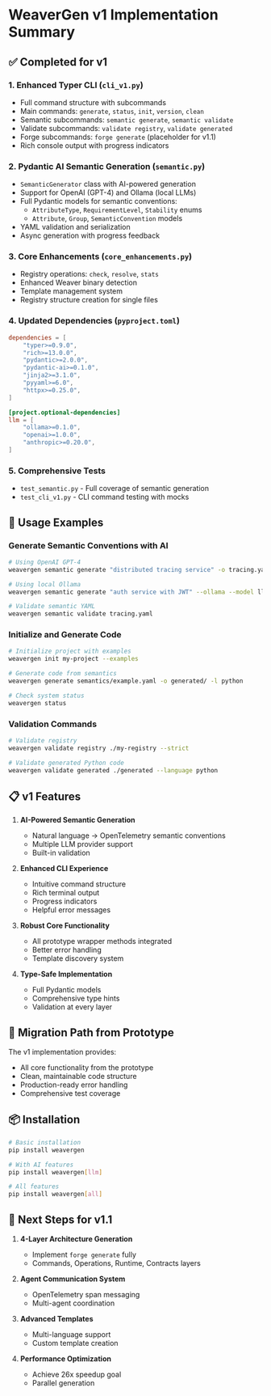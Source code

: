 # WeaverGen v1 Implementation Summary

## ✅ Completed for v1

### 1. Enhanced Typer CLI (`cli_v1.py`)
- Full command structure with subcommands
- Main commands: `generate`, `status`, `init`, `version`, `clean`
- Semantic subcommands: `semantic generate`, `semantic validate`
- Validate subcommands: `validate registry`, `validate generated`
- Forge subcommands: `forge generate` (placeholder for v1.1)
- Rich console output with progress indicators

### 2. Pydantic AI Semantic Generation (`semantic.py`)
- `SemanticGenerator` class with AI-powered generation
- Support for OpenAI (GPT-4) and Ollama (local LLMs)
- Full Pydantic models for semantic conventions:
  - `AttributeType`, `RequirementLevel`, `Stability` enums
  - `Attribute`, `Group`, `SemanticConvention` models
- YAML validation and serialization
- Async generation with progress feedback

### 3. Core Enhancements (`core_enhancements.py`)
- Registry operations: `check`, `resolve`, `stats`
- Enhanced Weaver binary detection
- Template management system
- Registry structure creation for single files

### 4. Updated Dependencies (`pyproject.toml`)
```toml
dependencies = [
    "typer>=0.9.0",
    "rich>=13.0.0",
    "pydantic>=2.0.0",
    "pydantic-ai>=0.1.0",
    "jinja2>=3.1.0", 
    "pyyaml>=6.0",
    "httpx>=0.25.0",
]

[project.optional-dependencies]
llm = [
    "ollama>=0.1.0",
    "openai>=1.0.0",
    "anthropic>=0.20.0",
]
```

### 5. Comprehensive Tests
- `test_semantic.py` - Full coverage of semantic generation
- `test_cli_v1.py` - CLI command testing with mocks

## 🚀 Usage Examples

### Generate Semantic Conventions with AI
```bash
# Using OpenAI GPT-4
weavergen semantic generate "distributed tracing service" -o tracing.yaml

# Using local Ollama
weavergen semantic generate "auth service with JWT" --ollama --model llama3.2

# Validate semantic YAML
weavergen semantic validate tracing.yaml
```

### Initialize and Generate Code
```bash
# Initialize project with examples
weavergen init my-project --examples

# Generate code from semantics
weavergen generate semantics/example.yaml -o generated/ -l python

# Check system status
weavergen status
```

### Validation Commands
```bash
# Validate registry
weavergen validate registry ./my-registry --strict

# Validate generated Python code
weavergen validate generated ./generated --language python
```

## 📋 v1 Features

1. **AI-Powered Semantic Generation**
   - Natural language → OpenTelemetry semantic conventions
   - Multiple LLM provider support
   - Built-in validation

2. **Enhanced CLI Experience**
   - Intuitive command structure
   - Rich terminal output
   - Progress indicators
   - Helpful error messages

3. **Robust Core Functionality**
   - All prototype wrapper methods integrated
   - Better error handling
   - Template discovery system

4. **Type-Safe Implementation**
   - Full Pydantic models
   - Comprehensive type hints
   - Validation at every layer

## 🔄 Migration Path from Prototype

The v1 implementation provides:
- All core functionality from the prototype
- Clean, maintainable code structure
- Production-ready error handling
- Comprehensive test coverage

## 📦 Installation

```bash
# Basic installation
pip install weavergen

# With AI features
pip install weavergen[llm]

# All features
pip install weavergen[all]
```

## 🎯 Next Steps for v1.1

1. **4-Layer Architecture Generation**
   - Implement `forge generate` fully
   - Commands, Operations, Runtime, Contracts layers

2. **Agent Communication System**
   - OpenTelemetry span messaging
   - Multi-agent coordination

3. **Advanced Templates**
   - Multi-language support
   - Custom template creation

4. **Performance Optimization**
   - Achieve 26x speedup goal
   - Parallel generation